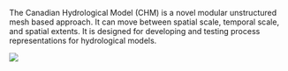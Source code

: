 The Canadian Hydrological Model (CHM) is a novel modular unstructured mesh based approach. It can move between spatial scale, temporal scale, and spatial extents. It is designed for developing and testing process representations for hydrological models.

![](https://github.com/Chrismarsh/CHM/blob/master/mesh.png)



